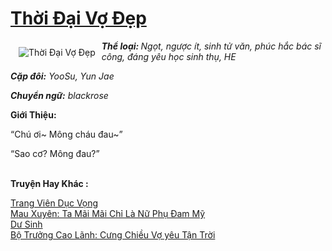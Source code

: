 <a href="https://utruyen.com/thoi-dai-vo-dep/18507/" title="Thời Đại Vợ Đẹp"><h1>Thời Đại Vợ Đẹp</h1></a><div style="display:table"><img align="right" style="float: left; padding: 10px;" src="https://utruyen.com/images/story/200x260/thoi-dai-vo-dep.jpg" alt="Thời Đại Vợ Đẹp"><b><i>Thể loại: </i></b><i>Ngọt, ngược ít, sinh tử văn, phúc hắc bác sĩ công, đáng yêu học sinh thụ, HE</i><p></p><b><i>Cặp đôi:</i></b><i> YooSu, Yun Jae</i><p></p><b><i>Chuyển ngữ:</i></b><i> blackrose</i><p></p><b>Giới Thiệu:</b><p></p>“Chú ơi~ Mông cháu đau~”<p></p>“Sao cơ? Mông đau?”</div><p><br><b>Truyện Hay Khác :</b></p><a href="https://utruyen.com/trang-vien-duc-vong/18501/" alt="Trang Viên Dục Vọng">Trang Viên Dục Vọng</a><br/><a href="https://github.com/quanluxury/ngontinh_sac/tree/master/truyenhay/22292/" alt="Mau Xuyên: Ta Mãi Mãi Chỉ Là Nữ Phụ Đam Mỹ">Mau Xuyên: Ta Mãi Mãi Chỉ Là Nữ Phụ Đam Mỹ</a><br/><a href="https://github.com/quanluxury/truyenhot/tree/master/truyenhay/18497/" alt="Dư Sinh">Dư Sinh</a><br/><a href="https://github.com/quanluxury/ngontinhhot/tree/master/truyenhay/19070/" alt="Bộ Trưởng Cao Lãnh: Cưng Chiều Vợ yêu Tận Trời">Bộ Trưởng Cao Lãnh: Cưng Chiều Vợ yêu Tận Trời</a><br/>
